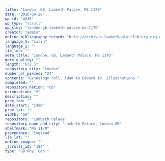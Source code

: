 ```yaml
---
title: "London, GB, Lambeth Palace, MS 1170"
date: "2016-09-28"
wp_id: "4836"
wp_type: "scroll"
wp_slug: "london-gb-lambeth-palace-ms-1170"
creator: "admin"
online_bibliography_record: "http://archives.lambethpalacelibrary.org.uk/CalmView/Record.aspx?src=CalmView.Catalog&id=MSS%2f1170&pos=9"
language_1: "Latin"
language_2: ""
lib_lon: ""
meta_title: "London, GB, Lambeth Palace, MS 1170"
date_quality: ""
length: "872.5"
repository_city: "London"
number_of_pieces: "24"
contents: "Genealogy roll, Adam to Edward IV. Illustrations."
completed: ""
repository_nation: "GB"
orientation: "V"
description: ""
prov_lon: ""
date_start: "1450"
prov_lat: ""
width: "50"
repository: "Lambeth Palace"
repository_name_and_city: "Lambeth Palace, London GB"
shelfmark: "MS 1170"
provenance: "England"
lib_lat: ""
online_images: ""
_scrolls_id: "184"
type: "GB Roy. Gen."
---
```



